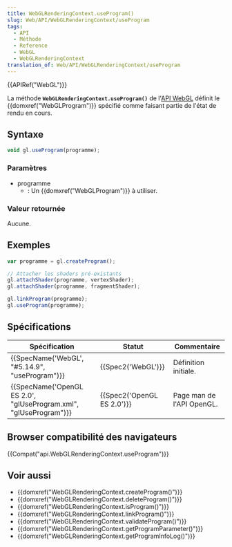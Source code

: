 ```yaml
---
title: WebGLRenderingContext.useProgram()
slug: Web/API/WebGLRenderingContext/useProgram
tags:
  - API
  - Méthode
  - Reference
  - WebGL
  - WebGLRenderingContext
translation_of: Web/API/WebGLRenderingContext/useProgram
---
```

{{APIRef("WebGL")}}

La méthode **`WebGLRenderingContext.useProgram()`** de l'[API WebGL](/fr-FR/docs/Web/API/WebGL_API) définit le {{domxref("WebGLProgram")}} spécifié comme faisant partie de l'état de rendu en cours.

## Syntaxe

```js
void gl.useProgram(programme);
```

### Paramètres

- programme
  - : Un {{domxref("WebGLProgram")}} à utiliser.

### Valeur retournée

Aucune.

## Exemples

```js
var programme = gl.createProgram();

// Attacher les shaders pré-existants
gl.attachShader(programme, vertexShader);
gl.attachShader(programme, fragmentShader);

gl.linkProgram(programme);
gl.useProgram(programme);
```

## Spécifications

| Spécification                                                                            | Statut                               | Commentaire               |
| ---------------------------------------------------------------------------------------- | ------------------------------------ | ------------------------- |
| {{SpecName('WebGL', "#5.14.9", "useProgram")}}                             | {{Spec2('WebGL')}}             | Définition initiale.      |
| {{SpecName('OpenGL ES 2.0', "glUseProgram.xml", "glUseProgram")}} | {{Spec2('OpenGL ES 2.0')}} | Page man de l'API OpenGL. |

## Browser compatibilité des navigateurs

{{Compat("api.WebGLRenderingContext.useProgram")}}

## Voir aussi

- {{domxref("WebGLRenderingContext.createProgram()")}}
- {{domxref("WebGLRenderingContext.deleteProgram()")}}
- {{domxref("WebGLRenderingContext.isProgram()")}}
- {{domxref("WebGLRenderingContext.linkProgram()")}}
- {{domxref("WebGLRenderingContext.validateProgram()")}}
- {{domxref("WebGLRenderingContext.getProgramParameter()")}}
- {{domxref("WebGLRenderingContext.getProgramInfoLog()")}}
